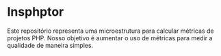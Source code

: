 # Insphptor

Este repositório representa uma microestrutura para calcular métricas de projetos PHP. Nosso objetivo é aumentar o uso de métricas para medir a qualidade de maneira simples.
